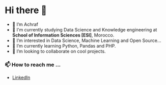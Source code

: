 # Hi there 👋

- 👦 I’m Achraf
- 🏢 I'm currently studying Data Science and Knowledge engineering at **School of Information Sciences [ESI]**, Morocco.
- 👀 I’m interested in Data Science, Machine Learning and Open Source...
- 🌱 I’m currently learning Python, Pandas and PHP.
- 💞️ I’m looking to collaborate on cool projects.

### 📫 How to reach me ...
  - [LinkedIn](https://www.linkedin.com/in/achraf-sani-b3a846223/) 


<!---
achraf-sani/achraf-sani is a ✨ special ✨ repository because its `README.md` (this file) appears on your GitHub profile.
You can click the Preview link to take a look at your changes.

- 🔭 I’m currently working on ...
- 🌱 I’m currently learning ...
- 👯 I’m looking to collaborate on ...
- 🤔 I’m looking for help with ...
- 💬 Ask me about ...
- 📫 How to reach me: ...
- 😄 Pronouns: ...
- ⚡ Fun fact: ...
--->
